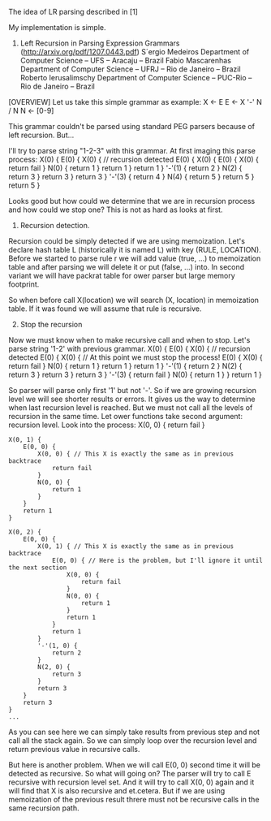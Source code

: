 The idea of LR parsing described in [1]

My implementation is simple.

1. Left Recursion in Parsing Expression Grammars (http://arxiv.org/pdf/1207.0443.pdf)
	S´ergio Medeiros
	Department of Computer Science – UFS – Aracaju – Brazil
	Fabio Mascarenhas
	Department of Computer Science – UFRJ – Rio de Janeiro – Brazil
	Roberto Ierusalimschy
	Department of Computer Science – PUC-Rio – Rio de Janeiro – Brazil

[OVERVIEW]
Let us take this simple grammar as example:
	X <- E
	E <- X '-' N / N
	N <- [0-9]

This grammar couldn't be parsed using standard PEG parsers because of left recursion. But...

I'll try to parse string "1-2-3" with this grammar. At first imaging this parse process:
	X(0) {
		E(0) {
			X(0) { // recursion detected
				E(0) {
					X(0) {
						E(0) {
							X(0) {
								return fail
							}
							N(0) {
								return 1
							}
							return 1
						}
						return 1
					}
					'-'(1) {
						return 2
					}
					N(2) {
						return 3
					}
					return 3
				}
				return 3
			}
			'-'(3) {
				return 4
			}
			N(4) {
				return 5
			}
			return 5
		}
		return 5
	}

Looks good but how could we determine that we are in recursion process and how could we stop one? This is not as
hard as looks at first.

1. Recursion detection.

Recursion could be simply detected if we are using memoization. Let's declare hash table L (historically it is named L)
with key (RULE, LOCATION). Before we started to parse rule r we will add value (true, ...) to memoization table and
after parsing we will delete it or put (false, ...) into. In second variant we will have packrat table for ower parser
but large memory footprint.

So when before call X(location) we will search (X, location) in memoization table. If it was found we will assume that
rule is recursive.

2. Stop the recursion

Now we must know when to make recursive call and when to stop. Let's parse string '1-2' with previous grammar.
	X(0) {
		E(0) {
			X(0) { // recursion detected
				E(0) {
					X(0) { // At this point we must stop the process!
						E(0) {
							X(0) {
								return fail
							}
							N(0) {
								return 1
							}
							return 1
						}
						return 1
					}
					'-'(1) {
						return 2
					}
					N(2) {
						return 3
					}
					return 3
				}
				return 3
			}
			'-'(3) {
				return fail
			}
			N(0) {
				return 1
			}
		}
		return 1
	}

So parser will parse only first '1' but not '-'. So if we are growing recursion level we will see shorter results or
errors. It gives us the way to determine when last recursion level is reached. But we must not call all the levels of
recursion in the same time. Let ower functions take second argument: recursion level. Look into the process:
	X(0, 0) {
		return fail
	}

	X(0, 1) {
		E(0, 0) {
			X(0, 0) { // This X is exactly the same as in previous backtrace
				return fail
			}
			N(0, 0) {
				return 1
			}
		}
		return 1
	}

	X(0, 2) {
		E(0, 0) {
			X(0, 1) { // This X is exactly the same as in previous backtrace
				E(0, 0) { // Here is the problem, but I'll ignore it until the next section
					X(0, 0) {
						return fail
					}
					N(0, 0) {
						return 1
					}
					return 1
				}
				return 1
			}
			'-'(1, 0) {
				return 2
			}
			N(2, 0) {
				return 3
			}
			return 3
		}
		return 3
	}
	...

As you can see here we can simply take results from previous step and not call all the stack again. So we can simply loop
over the recursion level and return previous value in recursive calls.

But here is another problem. When we will call E(0, 0) second time it will be detected as recursive. So what will going on?
The parser will try to call E recursive with recursion level set. And it will try to call X(0, 0) again and it will find that
X is also recursive and et.cetera. But if we are using memoization of the previous result threre must not be recursive calls
in the same recursion path.
